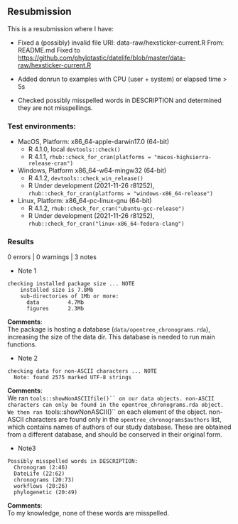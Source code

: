 ## Resubmission
This is a resubmission where I have:

* Fixed a (possibly) invalid file URI: data-raw/hexsticker-current.R From: README.md
Fixed to https://github.com/phylotastic/datelife/blob/master/data-raw/hexsticker-current.R

* Added donrun to examples with CPU (user + system) or elapsed time > 5s

* Checked possibly misspelled words in DESCRIPTION and determined they are not misspellings.

### Test environments:

- MacOS, Platform: x86_64-apple-darwin17.0 (64-bit)
  - R 4.1.0, local `devtools::check()`
  - R 4.1.1, `rhub::check_for_cran(platforms = "macos-highsierra-release-cran")`
- Windows, Platform x86_64-w64-mingw32 (64-bit)
  - R 4.1.2, `devtools::check_win_release()`
  - R Under development (2021-11-26 r81252), `rhub::check_for_cran(platforms = "windows-x86_64-release")`
- Linux, Platform: x86_64-pc-linux-gnu (64-bit)
  - R 4.1.2, `rhub::check_for_cran("ubuntu-gcc-release")`
  - R Under development (2021-11-26 r81252), `rhub::check_for_cran("linux-x86_64-fedora-clang")`

### Results
0 errors | 0 warnings | 3 notes

* Note 1

```
checking installed package size ... NOTE
    installed size is 7.8Mb
    sub-directories of 1Mb or more:
      data         4.7Mb
      figures      2.3Mb
```
**Comments**: <br/>
The package is hosting a database (`data/opentree_chronograms.rda`), increasing the size of the data dir. This database is needed to run main functions.

* Note 2

```
checking data for non-ASCII characters ... NOTE
  Note: found 2575 marked UTF-8 strings
```

**Comments**: <br/>
We ran `tools::showNonASCIIfile()`` on our data objects. non-ASCII characters can only be found in the opentree_chronograms.rda object. We then ran `tools::showNonASCII()`` on each element of the object. non-ASCII characters are found only in the `opentree_chronograms$authors` list, which contains names of authors of our study database. These are obtained from a different database, and should be conserved in their original form.

* Note3

```
Possibly misspelled words in DESCRIPTION:
  Chronogram (2:46)
  DateLife (22:62)
  chronograms (20:73)
  workflows (20:26)
  phylogenetic (20:49)
```

**Comments**: <br/>
To my knowledge, none of these words are misspelled.

